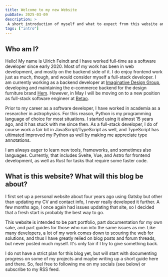 ```yaml
---
title: Welcome to my new Website
pubDate: 2025-03-09
description: >
 A short introduction of myself and what to expect from this website and blog.
tags: ["intro"]
---
```


## Who am I?

Hello! My name is Ulrich Feindt and I have worked full-time as a software developer
since early 2020. Most of my work has been in web development, and mostly on the backend
side of it. I do enjoy frontend work just as much, though, and would consider myself a
full-stack developer. I am currently working as a backend developer at [Imaginative
Design Group](https://www.imaginative-design.com/), developing and maintaining the
e-commerce backend for the design furniture brand [Hem](https://hem.com). However, in
May I will be moving on to a new position as full-stack software engineer at
[Betao](https://betao.se).

Prior to my career as a software developer, I have worked in academia as a researcher in
astrophysics. For this reason, Python is my programming language of choice for most
situations. I started using it almost 15 years ago, and it has stuck with me since then.
As a full-stack developer, I do of course work a fair bit in JavaScript/TypeScript as
well, and TypeScript has ultimated improved my Python as well by making me appreciate
type annotations.

I am always eager to learn new tools, frameworks, and sometimes also languages.
Currently, that includes Svelte, Vue, and Astro for frontend development, as well as
Rust for tasks that require some faster code.

## What is this website? What will this blog be about?

I first set up a personal website about four years ago using Gatsby but other than
updating my CV and contact info, I never really developed it further. A few months ago,
I once again had issues updating that site, so I decided that a fresh start is probably
the best way to go.

This website is intended to be part portfolio, part documentation for my own sake, and
part guides for those who run into the same issues as me. Like many developers, a lot of
my work comes down to scouring the web for solutions, and thus I have greatly relied on
blog posts and forum threads, but never posted much myself. It's only fair if I try to
give something back.

I do not have a strict plan for this blog yet, but will start with documenting progress
on some of my projects and maybe writing up a short guide here and there. So, feel free
to following me on my socials (see below) or subscribe to my RSS feed.